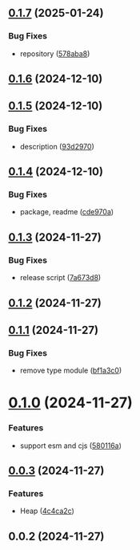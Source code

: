## [0.1.7](https://github.com/cmmvio/cmmv-inspector/compare/v0.1.6...v0.1.7) (2025-01-24)


### Bug Fixes

* repository ([578aba8](https://github.com/cmmvio/cmmv-inspector/commit/578aba8d1ae8fed99e86dd4087424b8d2c4b7ca2))



## [0.1.6](https://github.com/cmmvio/cmmv-inspector/compare/v0.1.5...v0.1.6) (2024-12-10)



## [0.1.5](https://github.com/cmmvio/cmmv-inspector/compare/v0.1.4...v0.1.5) (2024-12-10)


### Bug Fixes

* description ([93d2970](https://github.com/cmmvio/cmmv-inspector/commit/93d2970f389c7a72e0dcce8481a316332d7417c7))



## [0.1.4](https://github.com/cmmvio/cmmv-inspector/compare/v0.1.3...v0.1.4) (2024-12-10)


### Bug Fixes

* package, readme ([cde970a](https://github.com/cmmvio/cmmv-inspector/commit/cde970a18bf7dbb95bd6913371bf79b72178b940))



## [0.1.3](https://github.com/cmmvio/cmmv-inspector/compare/v0.1.2...v0.1.3) (2024-11-27)


### Bug Fixes

* release script ([7a673d8](https://github.com/cmmvio/cmmv-inspector/commit/7a673d81aed79b12f4e99fd1f4cbd34fa34b418c))



## [0.1.2](https://github.com/cmmvio/cmmv-inspector/compare/v0.1.1...v0.1.2) (2024-11-27)



## [0.1.1](https://github.com/cmmvio/cmmv-inspector/compare/v0.1.0...v0.1.1) (2024-11-27)


### Bug Fixes

* remove type module ([bf1a3c0](https://github.com/cmmvio/cmmv-inspector/commit/bf1a3c05026d8d8f06f3963ccacea2296781b331))



# [0.1.0](https://github.com/cmmvio/cmmv-inspector/compare/v0.0.3...v0.1.0) (2024-11-27)


### Features

* support esm and cjs ([580116a](https://github.com/cmmvio/cmmv-inspector/commit/580116a8b179ec92d5e7a1a80ff5ced90a9985bd))



## [0.0.3](https://github.com/cmmvio/cmmv-inspector/compare/v0.0.2...v0.0.3) (2024-11-27)


### Features

* Heap ([4c4ca2c](https://github.com/cmmvio/cmmv-inspector/commit/4c4ca2c8ae7f4ab3502308d157e79fb34323c4c4))



## 0.0.2 (2024-11-27)



